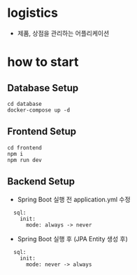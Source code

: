 # logistics

- 제품, 상점을 관리하는 어플리케이션

# how to start

## Database Setup

```
cd database
docker-compose up -d
```

## Frontend Setup

```
cd frontend
npm i
npm run dev
```

## Backend Setup

- Spring Boot 실행 전 application.yml 수정

```
  sql:
    init:
      mode: always -> never
```

- Spring Boot 실행 후 (JPA Entity 생성 후)

```
  sql:
    init:
      mode: never -> always
```
